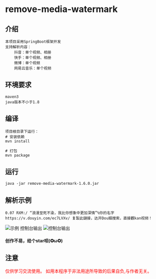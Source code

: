 # remove-media-watermark
## 介绍
```text
本项目采用SpringBoot框架开发
支持解析内容：
    抖音：单个视频、相册
    快手：单个视频、相册
    微博：单个视频
    网易云音乐：单个视频
```

## 环境要求
```text
maven3
java版本不小于1.8
```

## 编译
```text
项目根目录下运行：
# 安装依赖
mvn install

# 打包
mvn package
```

## 运行
```text
java -jar remove-media-watermark-1.6.0.jar
```
## 解析示例
```text
0.07 RXM:/ “浪漫至死不渝，我比你想象中更加深情”%你的名字   https://v.douyin.com/ec7LVXv/ 复製此鏈接，达开Dou姻搜索，直接觀kan视频！
```
![示例](./images/example.png)
控制台输出
![控制台输出](./images/console-out.png)

#### 创作不易，给个star呗(✪ω✪)
## 注意
<font style="color: #ff0000">仅供学习交流使用。 如用本程序于非法用途所导致的后果自负,与作者无关。</font>  

